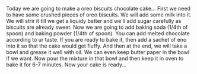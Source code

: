Today we are going to make a oreo biscuits chocolate cake...
First we need to have some crushed pieces of oreo biscuits. We will add some milk into it. We will strir it till we get a liquidy batter and we'll add sugar carefully as biscuits are already sweet. Now we are going to add baking soda (1/4th of spoon) and baking powder (1/4th of spoon). You can add melted chocolate according to ur taste. If you are ready to bake it, then add a sachet of eno into it so that the cake would get fluffy. And then at the end, we will take a bowl and grease it well with oil. We can even keep butter paper in the bowl if we want. Now pour the mixture in that bowl and then keep it in oven to bake it for 6-7 minutes. Now your cake is ready...